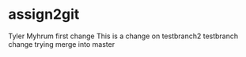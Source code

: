 # assign2git
Tyler Myhrum
first change
This is a change on testbranch2
testbranch change
trying merge into master
